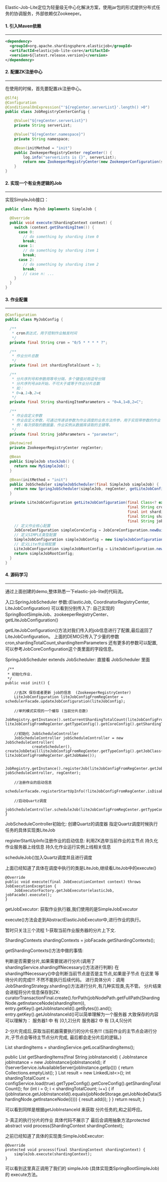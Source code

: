 Elastic-Job-Lite定位为轻量级无中心化解决方案，使用jar包的形式提供分布式任务的协调服务，外部依赖仅Zookeeper。



#### 1. 引入Maven依赖

---

```xml
<dependency>
  <groupId>org.apache.shardingsphere.elasticjob</groupId>
  <artifactId>elasticjob-lite-core</artifactId>
  <version>${latest.release.version}</version>
</dependency>
```



#### 2. 配置ZK注册中心

---

在使用的时候，首先要配置zk注册中心。

```java
@Slf4j
@Configuration
@ConditionalOnExpression("'${regCenter.serverList}'.length() >0")
public class JobRegistryCenterConfig {

    @Value("${regCenter.serverList}")
    private String serverList;

    @Value("${regCenter.namespace}")
    private String namespace;

    @Bean(initMethod = "init")
    public ZookeeperRegistryCenter regCenter() {
        log.info("serverLists is {}", serverList);
        return new ZookeeperRegistryCenter(new ZookeeperConfiguration(serverList, namespace));
    }
}
```



#### 2. 实现一个有业务逻辑的Job

---

实现SimpleJob接口：

```java
public class MyJob implements SimpleJob {

  @Override
  public void execute(ShardingContext context) {
    switch (context.getShardingItem()) {
      case 0: 
        // do something by sharding item 0
        break;
      case 1: 
        // do something by sharding item 1
        break;
      case 2: 
        // do something by sharding item 2
        break;
        // case n: ...
    }
  }
}
```



#### 3. 作业配置

---

```java
@Configuration
public class MyJobConfig {

  /**
   * cron表达式，用于控制作业触发时间
   */
  private final String cron = "0/5 * * * * ?";

  /**
   * 作业分片总数
   */
  private final int shardingTotalCount = 3;

  /**
   * 分片序列号和参数用等号分隔，多个键值对用逗号分隔
   * 分片序列号从0开始，不可大于或等于作业分片总数
   * 如：
   * 0=a,1=b,2=c
   */
  private final String shardingItemParameters = "0=A,1=B,2=C";

  /**
   * 作业自定义参数
   * 作业自定义参数，可通过传递该参数为作业调度的业务方法传参，用于实现带参数的作业
   * 例：每次获取的数据量、作业实例从数据库读取的主键等。
   */
  private final String jobParameters = "parameter";

  @Autowired
  private ZookeeperRegistryCenter regCenter;

  @Bean
  public SimpleJob stockJob() {
    return new MySimpleJob();
  }

  @Bean(initMethod = "init")
  public JobScheduler simpleJobScheduler(final SimpleJob simpleJob) {
    return new SpringJobScheduler(simpleJob, regCenter, getLiteJobConfiguration(simpleJob.getClass(), cron, shardingTotalCount, shardingItemParameters, jobParameters));
  }

  private LiteJobConfiguration getLiteJobConfiguration(final Class<? extends SimpleJob> jobClass,
                                                       final String cron,
                                                       final int shardingTotalCount,
                                                       final String shardingItemParameters,
                                                       final String jobParameters) {
    // 定义作业核心配置
    JobCoreConfiguration simpleCoreConfig = JobCoreConfiguration.newBuilder(jobClass.getName(), cron, shardingTotalCount).shardingItemParameters(shardingItemParameters).jobParameter(jobParameters).build();
    // 定义SIMPLE类型配置
    SimpleJobConfiguration simpleJobConfig = new SimpleJobConfiguration(simpleCoreConfig, jobClass.getCanonicalName());
    // 定义Lite作业根配置
    LiteJobConfiguration simpleJobRootConfig = LiteJobConfiguration.newBuilder(simpleJobConfig).overwrite(true).build();
    return simpleJobRootConfig;
  }
}
```



#### 4. 源码学习

---

通过上面创建的demo,整体熟悉一下elastic-job-lite的代码流。

入口:SpringJobScheduler
参数:(ElasticJob, CoordinatorRegistryCenter, LiteJobConfiguration)
可以看到分别传入了:
自己实现的SpringBootSimpleJob、zookeeperRegistryCenter、getLiteJobConfiguration()


getLiteJobConfiguration()方法对我们传入的job信息进行了配置,最后返回了LiteJobConfiguration。
上面的DEMO只传入了少量的参数cron,shardingTotalCount,shardingItemParameters
还有更多的参数可以配置,可以参考JobCoreConfiguration这个类里面的字段信息。


SpringJobScheduler extends JobScheduler:
直接看 JobScheduler 里面

     /**
     * 初始化作业.
     */
    public void init() {
    
        //去ZK 保存或者更新 job的信息  (ZookeeperRegistryCenter)
        LiteJobConfiguration liteJobConfigFromRegCenter = schedulerFacade.updateJobConfiguration(liteJobConfig);
    
        //单列模式实现的一个缓存 (当前分片总数)
        JobRegistry.getInstance().setCurrentShardingTotalCount(liteJobConfigFromRegCenter.getJobName(), liteJobConfigFromRegCenter.getTypeConfig().getCoreConfig().getShardingTotalCount());
    
        //初始化 JobScheduleController
        JobScheduleController jobScheduleController = new JobScheduleController(
                createScheduler(), createJobDetail(liteJobConfigFromRegCenter.getTypeConfig().getJobClass()), liteJobConfigFromRegCenter.getJobName());
    
        JobRegistry.getInstance().registerJob(liteJobConfigFromRegCenter.getJobName(), jobScheduleController, regCenter);
    
        //注册作业的启动信息
        schedulerFacade.registerStartUpInfo(!liteJobConfigFromRegCenter.isDisabled());
    
        //启动Quartz调度
        jobScheduleController.scheduleJob(liteJobConfigFromRegCenter.getTypeConfig().getCoreConfig().getCron());
    }


JobScheduleController初始化:
创建Quartz的调度器
指定Quartz调度时候执行任务的具体实现类LiteJob


registerStartUpInfo注册作业的启动信息:
利用ZK选举当前作业的主节点
持久化作业服务器上线信息
持久化作业运行实例上线相关信息


scheduleJob()加入Quartz调度并且进行调度


上面已经知道了具体在调度中执行的类是LiteJob,继续看LiteJob中的execute()

    @Override
    public void execute(final JobExecutionContext context) throws JobExecutionException {
        JobExecutorFactory.getJobExecutor(elasticJob, jobFacade).execute();
    }

getJobExecutor:
获取作业执行器,我们使用的是SimpleJobExecutor

execute()方法会走到AbstractElasticJobExecutor中,进行作业的执行。

暂时只关注三个流程
1-获取当前作业服务器的分片上下文.

ShardingContexts shardingContexts = jobFacade.getShardingContexts();

getShardingContexts()方法中做的事情:

判断是否需要分片,如果需要就进行分片(调用了shardingService.shardingIfNecessary()方法进行判断)
在shardingIfNecessary()中会判断当前节点是否是主节点,如果是子节点 在这里 等待分片的完成!!!  不然不能执行后续代码。
进行具体分片：调用JobShardingStrategy.sharding()方法进行分片,有几种实现类,先不管。
分片结束会进程将分片信息保存到ZK:
curatorTransactionFinal.create().forPath(jobNodePath.getFullPath(ShardingNode.getInstanceNode(shardingItem)), entry.getKey().getJobInstanceId().getBytes()).and();
entry.getKey().getJobInstanceId()可以简单理解为一个服务器
大致保存的内容可以理解为：
服务器1 中  有 [0,1,2]分片
服务器2 中  有 [3,4,5]分片


2-分片完成后,获取当前机器需要执行的分片任务!!! (当前作业的主节点会进行分片,子节点会等待主节点分片完成, 最后都会走分片后的逻辑。)

List<Integer> shardingItems = shardingService.getLocalShardingItems();

 public List<Integer> getShardingItems(final String jobInstanceId) {
        JobInstance jobInstance = new JobInstance(jobInstanceId);
        if (!serverService.isAvailableServer(jobInstance.getIp())) {
            return Collections.emptyList();
        }
        List<Integer> result = new LinkedList<>();
        int shardingTotalCount = configService.load(true).getTypeConfig().getCoreConfig().getShardingTotalCount();
        for (int i = 0; i < shardingTotalCount; i++) {
            if (jobInstance.getJobInstanceId().equals(jobNodeStorage.getJobNodeData(ShardingNode.getInstanceNode(i)))) {
                result.add(i);
            }
        }
        return result;
    }

可以看到同样是根据getJobInstanceId  来获取 分片任务的,和之前呼应。


3-真正的执行分片的作业
具体代码不展示了
最后会调用抽象方法protected abstract void process(ShardingContext shardingContext);

之前已经知道了具体的实现类:SimpleJobExecutor:

    @Override
    protected void process(final ShardingContext shardingContext) {
        simpleJob.execute(shardingContext);
    }


可以看到这里真正调用了我们的 simpleJob (具体实现类SpringBootSimpleJob)  的  execute方法。